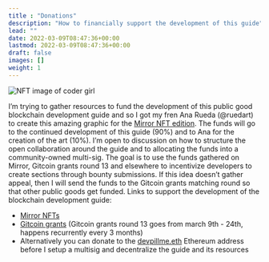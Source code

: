 ```yaml
---
title : "Donations"
description: "How to financially support the development of this guide"
lead: ""
date: 2022-03-09T08:47:36+00:00
lastmod: 2022-03-09T08:47:36+00:00
draft: false
images: []
weight: 1
---
```


![NFT image of coder girl](https://github.com/dcbuild3r/blockchain-development-guide/blob/main/images/blockchain_development_guide.jpg?raw=true)

I’m trying to gather resources to fund the development of this public good blockchain development guide and so I got my fren Ana Rueda (@ruedart) to create this amazing graphic for the [Mirror NFT edition](https://dcbuilder.mirror.xyz/PLNPOmKkYaP14kJa5A5pJgyIlg4dWHpjDiHS7BGC7J4). The funds will go to the continued development of this guide (90%) and to Ana for the creation of the art (10%). I’m open to discussion on how to structure the open collaboration around the guide and to allocating the funds into a community-owned multi-sig. The goal is to use the funds gathered on Mirror, Gitcoin grants round 13 and elsewhere to incentivize developers to create sections through bounty submissions. If this idea doesn’t gather appeal, then I will send the funds to the Gitcoin grants matching round so that other public goods get funded. Links to support the development of the blockchain development guide:

- [Mirror NFTs](https://dcbuilder.mirror.xyz/PLNPOmKkYaP14kJa5A5pJgyIlg4dWHpjDiHS7BGC7J4)
- [Gitcoin grants](https://gitcoin.co/grants/4975/devpillme-a-public-good-blockchain-development-gu) (Gitcoin grants round 13 goes from march 9th - 24th, happens recurrently every 3 months)
- Alternatively you can donate to the [devpillme.eth](https://etherscan.io/address/0x642c7f7040c656d633a9267284b338ff41051541) Ethereum address before I setup a multisig and decentralize the guide and its resources
